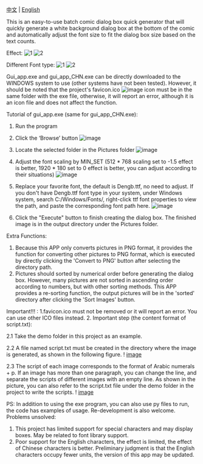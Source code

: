  [中文](README.md) | [English](README_EN.md)


This is an easy-to-use batch comic dialog box quick generator that will quickly generate a white background dialog box at the bottom of the comic and automatically adjust the font size to fit the dialog box size based on the text counts.

Effect:
![1](https://github.com/monorio/EasyComicDialogBox/assets/39545032/90a0a80c-bbae-4830-b735-3fca25ca5850)
![2](https://github.com/monorio/EasyComicDialogBox/assets/39545032/869af741-0df9-4dc5-9b9a-b45fe0eb9bf8)

Different Font type:
![1](https://github.com/monorio/EasyComicDialogBox/assets/39545032/614a8292-e753-4a1a-99e0-9f22a003a9b7)
![2](https://github.com/monorio/EasyComicDialogBox/assets/39545032/43e39ca2-4729-46bb-b747-d96f44d73111)


Gui_app.exe and gui_app_CHN.exe can be directly downloaded to the WINDOWS system to use (other systems have not been tested). However, it should be noted that the project's favicon.ico ![image](https://github.com/monorio/EasyComicDialogBox/assets/39545032/67a4f19e-1824-48fd-b9e3-1f5e92f6a73f) icon must be in the same folder with the exe file, otherwise, it will report an error, although it is an icon file and does not affect the function.


Tutorial of gui_app.exe (same for gui_app_CHN.exe):
1. Run the program
   
2. Click the ‘Browse’ button ![image](https://github.com/monorio/EasyComicDialogBox/assets/39545032/9dd4d5f1-d0f9-4e5b-aadb-c26105b98823)

3. Locate the selected folder in the Pictures folder ![image](https://github.com/monorio/EasyComicDialogBox/assets/39545032/666aeca8-1766-4b93-9eb1-df4aac6e0f27)
   
4. Adjust the font scaling by MIN_SET (512 * 768 scaling set to -1.5 effect is better, 1920 * 180 set to 0 effect is better, you can adjust according to their situations) ![image](https://github.com/monorio/EasyComicDialogBox/assets/39545032/40bf98e5-ce0f-4c08-b497-67f3c46691cb)

5. Replace your favorite font, the default is Dengb.ttf, no need to adjust. If you don't have Dengb.ttf font type in your system, under Windows system, search C:/Windows/Fonts/, right-click ttf font properties to view the path, and paste the corresponding font path here. ![image](https://github.com/monorio/EasyComicDialogBox/assets/39545032/c8ae4b38-2b5f-486d-8984-84ed2970a8a0)

6. Click the "Execute" button to finish creating the dialog box. The finished image is in the output directory under the Pictures folder.

Extra Functions:
1. Because this APP only converts pictures in PNG format, it provides the function for converting other pictures to PNG format, which is executed by directly clicking the 'Convert to PNG' button after selecting the directory path.
2. Pictures should sorted by numerical order before generating the dialog box. However, many pictures are not sorted in ascending order according to numbers, but with other sorting methods. This APP provides a re-sorting function, the output pictures will be in the 'sorted' directory after clicking the 'Sort Images' button.

Important!!! :
1.favicon.ico must not be removed or it will report an error. You can use other ICO files instead.
2. Important step (the content format of script.txt):

2.1 
Take the demo folder in this project as an example.

2.2 
A file named script.txt must be created in the directory where the image is generated, as shown in the following figure. ! [image](https://github.com/monorio/EasyComicDialogBox/assets/39545032/a281f992-ba38-44e7-8ae7-5344e4e31c96)

2.3 
The script of each image corresponds to the format of Arabic numerals + p. If an image has more than one paragraph, you can change the line, and separate the scripts of different images with an empty line. As shown in the picture, you can also refer to the script.txt file under the demo folder in the project to write the scripts.
! [image](https://github.com/monorio/EasyComicDialogBox/assets/39545032/e2d2fc50-456e-4057-8927-d550d278cf48)

PS:
In addition to using the exe program, you can also use py files to run, the code has examples of usage. Re-development is also welcome.
Problems unsolved:
1. This project has limited support for special characters and may display boxes. May be related to font library support.
2. Poor support for the English characters, the effect is limited, the effect of Chinese characters is better. Preliminary judgment is that the English characters occupy fewer units, the version of this app may be updated.

   

